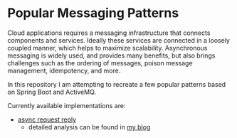 # Popular Messaging Patterns

Cloud applications requires a messaging infrastructure that connects components and services.
Ideally these services are connected in a loosely coupled manner, which helps to maximize scalability. Asynchronous messaging is widely used, and provides many benefits, but also brings challenges such as the ordering of messages, poison message management, idempotency, and more.

In this repository I am attempting to recreate a few popular patterns based on Spring Boot and ActiveMQ.


Currently available implementations are:
 - [async request reply](async-request-reply)
    -  detailed analysis can be found in [my blog](https://thomas.schalldach.com/posts/async-request-reply/)

